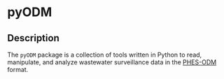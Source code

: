 # pyODM

## Description

The `pyODM` package is a collection of tools written in Python to read, manipulate, and analyze wastewater surveillance data in the [PHES-ODM](https://github.com/Big-Life-Lab/PHES-ODM) format.
